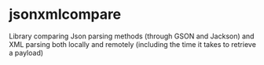 jsonxmlcompare
==============

Library comparing Json parsing methods (through GSON and Jackson) and XML parsing both locally and remotely (including the time it takes to retrieve a payload)